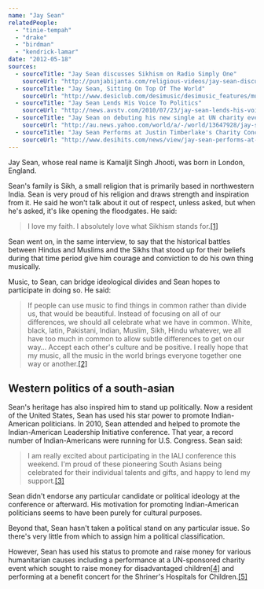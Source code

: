 ```yaml
---
name: "Jay Sean"
relatedPeople:
  - "tinie-tempah"
  - "drake"
  - "birdman"
  - "kendrick-lamar"
date: "2012-05-18"
sources:
  - sourceTitle: "Jay Sean discusses Sikhism on Radio Simply One"
    sourceUrl: "http://punjabijanta.com/religious-videos/jay-sean-discusses-sikhism-on-radio-simply-one/"
  - sourceTitle: "Jay Sean, Sitting On Top Of The World"
    sourceUrl: "http://www.desiclub.com/desimusic/desimusic_features/music_article.cfm?id=325"
  - sourceTitle: "Jay Sean Lends His Voice To Politics"
    sourceUrl: "http://news.avstv.com/2010/07/23/jay-sean-lends-his-voice-to-politics/"
  - sourceTitle: "Jay Sean on debuting his new single at UN charity event"
    sourceUrl: "http://au.news.yahoo.com/world/a/-/world/13647928/jay-sean-on-debuting-his-new-single-at-un-charity-event/"
  - sourceTitle: "Jay Sean Performs at Justin Timberlake's Charity Concert"
    sourceUrl: "http://www.desihits.com/news/view/jay-sean-performs-at-justin-timberlakes-charity-concert-20091019"
---
```


Jay Sean, whose real name is Kamaljit Singh Jhooti, was born in London, England.

Sean's family is Sikh, a small religion that is primarily based in northwestern India. Sean is very proud of his religion and draws strength and inspiration from it. He said he won't talk about it out of respect, unless asked, but when he's asked, it's like opening the floodgates. He said:

>I love my faith. I absolutely love what Sikhism stands for.<a class="source-citation" href="http://punjabijanta.com/religious-videos/jay-sean-discusses-sikhism-on-radio-simply-one/" title="Jay Sean discusses Sikhism on Radio Simply One">[1]</a>

Sean went on, in the same interview, to say that the historical battles between Hindus and Muslims and the Sikhs that stood up for their beliefs during that time period give him courage and conviction to do his own thing musically.

Music, to Sean, can bridge ideological divides and Sean hopes to participate in doing so. He said:

>If people can use music to find things in common rather than divide us, that would be beautiful. Instead of focusing on all of our differences, we should all celebrate what we have in common. White, black, latin, Pakistani, Indian, Muslim, Sikh, Hindu whatever, we all have too much in common to allow subtle differences to get on our way… Accept each other's culture and be positive. I really hope that my music, all the music in the world brings everyone together one way or another.<a class="source-citation" href="http://www.desiclub.com/desimusic/desimusic_features/music_article.cfm?id=325" title="Jay Sean, Sitting On Top Of The World">[2]</a>

## Western politics of a south-asian

Sean's heritage has also inspired him to stand up politically. Now a resident of the United States, Sean has used his star power to promote Indian-American politicians. In 2010, Sean attended and helped to promote the Indian-American Leadership Initiative conference. That year, a record number of Indian-Americans were running for U.S. Congress. Sean said:

>I am really excited about participating in the IALI conference this weekend. I'm proud of these pioneering South Asians being celebrated for their individual talents and gifts, and happy to lend my support.<a class="source-citation" href="http://news.avstv.com/2010/07/23/jay-sean-lends-his-voice-to-politics/" title="Jay Sean Lends His Voice To Politics">[3]</a>

Sean didn't endorse any particular candidate or political ideology at the conference or afterward. His motivation for promoting Indian-American politicians seems to have been purely for cultural purposes.

Beyond that, Sean hasn't taken a political stand on any particular issue. So there's very little from which to assign him a political classification.

However, Sean has used his status to promote and raise money for various humanitarian causes including a performance at a UN-sponsored charity event which sought to raise money for disadvantaged children<a class="source-citation" href="http://au.news.yahoo.com/world/a/-/world/13647928/jay-sean-on-debuting-his-new-single-at-un-charity-event/" title="Jay Sean on debuting his new single at UN charity event">[4]</a> and performing at a benefit concert for the Shriner's Hospitals for Children.<a class="source-citation" href="http://www.desihits.com/news/view/jay-sean-performs-at-justin-timberlakes-charity-concert-20091019" title="Jay Sean Performs at Justin Timberlake&apos;s Charity Concert">[5]</a>